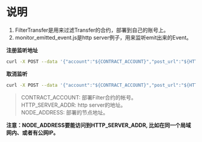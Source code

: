 # 说明

1. FilterTransfer是用来过滤Transfer的合约，部署到自己的账号上。
2. monitor_emitted_event.js是http server例子，用来监听emit出来的Event。

**注册监听地址**  
```bash
curl -X POST --data '{"account":"${CONTRACT_ACCOUNT}","post_url":"${HTTP_SERVER_ADDR}"}' -H "Content-Type: application/json" ${NODE_ADDRESS}/v1/chain/register_event
```

**取消监听**  
```bash
curl -X POST --data '{"account":"${CONTRACT_ACCOUNT}","post_url":"${HTTP_SERVER_ADDR}"}' -H "Content-Type: application/json" ${NODE_ADDRESS}/v1/chain/unregister_event
```

> CONTRACT_ACCOUNT: 部署Filter合约的帐号。  
> HTTP_SERVER_ADDR: http server的地址。  
> NODE_ADDRESS: 部署的节点地址。  

**注意：NODE_ADDRESS要能访问到HTTP_SERVER_ADDR, 比如在同一个局域网内、或者有公网IP。**